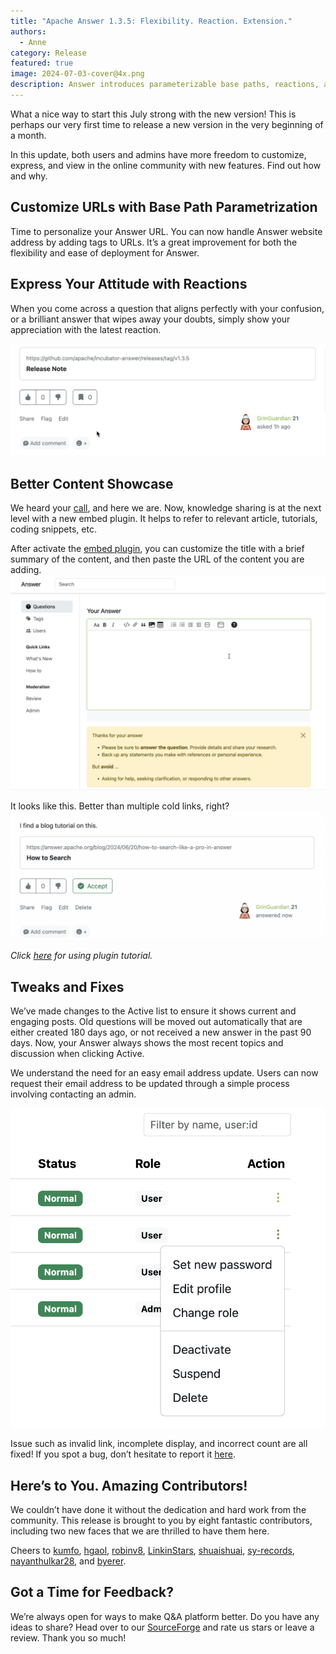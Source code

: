 ```yaml
---
title: "Apache Answer 1.3.5: Flexibility. Reaction. Extension."
authors:
  - Anne
category: Release
featured: true
image: 2024-07-03-cover@4x.png
description: Answer introduces parameterizable base paths, reactions, and embed plugin for a more thriving community.
---
```


What a nice way to start this July strong with the new version! This is perhaps our very first time to release a new version in the very beginning of a month.

In this update, both users and admins have more freedom to customize, express, and view in the online community with new features. Find out how and why.

## Customize URLs with Base Path Parametrization

Time to personalize your Answer URL. You can now handle Answer website address by adding tags to URLs. It’s a great improvement for both the flexibility and ease of deployment for Answer.

## Express Your Attitude with Reactions

When you come across a question that aligns perfectly with your confusion, or a brilliant answer that wipes away your doubts, simply show your appreciation with the latest reaction.

![Add Reaction in Apache Answer](Add%20Reactions.gif)

## Better Content Showcase

We heard your [call](https://github.com/apache/incubator-answer-plugins/issues/84), and here we are. Now, knowledge sharing is at the next level with a new embed plugin. It helps to refer to relevant article, tutorials, coding snippets, etc.

After activate the [embed plugin](https://github.com/apache/incubator-answer-plugins/tree/main/embed-basic), you can customize the title with a brief summary of the content, and then paste the URL of the content you are adding.\
![Use Embed Plugin](Embed%20Plugin.gif)

It looks like this. Better than multiple cold links, right?\
![Embed Preview in Apache Answer](Embed%20Look.png)

_Click [here](https://answer.apache.org/docs/plugins) for using plugin tutorial._

## Tweaks and Fixes

We’ve made changes to the Active list to ensure it shows current and engaging posts. Old questions will be moved out automatically that are either created 180 days ago, or not received a new answer in the past 90 days. Now, your Answer always shows the most recent topics and discussion when clicking Active.

We understand the need for an easy email address update. Users can now request their email address to be updated through a simple process involving contacting an admin.

![Edit Profile](Edit%20Profile.png)

Issue such as invalid link, incomplete display, and incorrect count are all fixed! If you spot a bug, don’t hesitate to report it [here](https://github.com/apache/incubator-answer/issues).

## Here’s to You. Amazing Contributors!

We couldn’t have done it without the dedication and hard work from the community. This release is brought to you by eight fantastic contributors, including two new faces that we are thrilled to have them here.

Cheers to [kumfo](https://github.com/kumfo), [hgaol](https://github.com/hgaol), [robinv8](https://github.com/robinv8), [LinkinStars](https://github.com/LinkinStars), [shuaishuai](https://github.com/shuashuai), [sy-records](https://github.com/sy-records), [nayanthulkar28](https://github.com/nayanthulkar28), and [byerer](https://github.com/byerer).

## Got a Time for Feedback?

We’re always open for ways to make Q&A platform better. Do you have any ideas to share? Head over to our [SourceForge](https://sourceforge.net/projects/incubator-answer/) and rate us stars or leave a review. Thank you so much!
